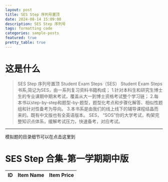 ```yaml
---
layout: post
title: SES Step 序列号置顶
date: 2024-08-14 15:09:00
description: SES Step 序列号
tags: formatting code
categories: sample-posts
featured: true
pretty_table: true
---
```



# 这是什么

>SES Step 序列号置顶
>Student Exam Steps（SES） Student Exam Steps书系,简记为SES，由一系列复习资料书籍构成；
>1.针对本科生和研究生博士生的专业课期中期末考试，覆盖从大一到博士资格考试整个学习链；
>2.每本书以step-by-step和题型-by-题型，题型化考点和步骤化解答、相似性题组和针对性备考为导向。
>3.本书系是由我们的线上线下的辅导课程结晶而来的。既有中文版也有全英语版本。
>SES， “SOS”你的大学考试，构架完整知识点体系，缓解考试压力，快速备考，对应考试。

---


模拟题的目录细节可以在点击这里到







# SES Step 合集-第一学期期中版

<table
  data-toggle="table"
  data-url="{{ '/assets/json/table_data2.json' | relative_url }}">
  <thead>
    <tr>
      <th data-field="id">ID</th>
      <th data-field="name">Item Name</th>
      <th data-field="item">Item Price</th>
    </tr>
  </thead>
</table>

<p></p>
